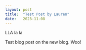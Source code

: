 ```yaml
---
layout: post
title:  "Test Post by Lauren"
date:   2023-11-08
---
```


<p class="intro"><span class="dropcap">L</span>LA la la

Test blog post on the new blog. Woo!
